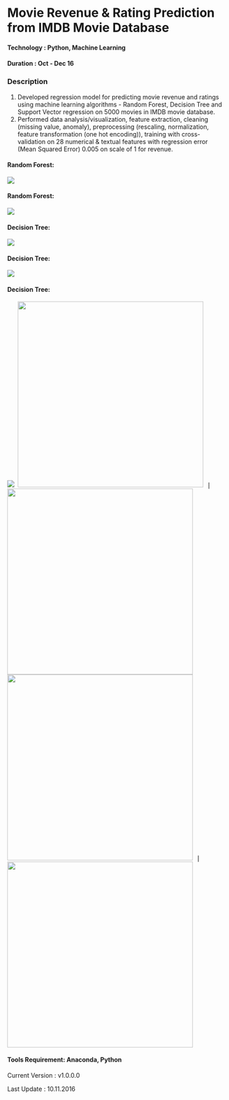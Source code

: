 # Movie Revenue & Rating Prediction from IMDB Movie Database 

#### Technology : Python, Machine Learning
#### Duration   : Oct - Dec 16

### Description
1. Developed regression model for predicting movie revenue and ratings using machine learning algorithms - Random Forest, Decision Tree and Support Vector regression on 5000 movies in IMDB movie database.
2. Performed data analysis/visualization, feature extraction, cleaning (missing value, anomaly), preprocessing (rescaling, normalization, feature transformation (one hot encoding)), training with cross-validation on 28 numerical & textual features with regression error (Mean Squared Error) 0.005 on scale of 1 for revenue.


#### Random Forest:
<kbd>
<img src=https://github.com/anjanatiha/Movie-Revenue-Rating-Prediction-System/blob/master/Original/Plot/RFR%20Bar.png>
</kbd>

#### Random Forest:
<kbd>
<img src=https://github.com/anjanatiha/Movie-Revenue-Rating-Prediction-System/blob/master/Original/Plot/download.png>
</kbd>

#### Decision Tree: 
<kbd>
<img src=https://github.com/anjanatiha/Movie-Revenue-Rating-Prediction-System/blob/master/Original/Plot/DTR%20Bar.png>
</kbd>

#### Decision Tree:
<kbd>
<img src=https://github.com/anjanatiha/Movie-Revenue-Rating-Prediction-System/blob/master/Original/Plot/DTR%20Line.png>
</kbd>

#### Decision Tree:
<kbd>
<img src=https://github.com/anjanatiha/Movie-Revenue-Rating-Prediction-System/blob/master/Original/Plot/download%20(1).png>
</kbd>


<kbd>
<img src=https://github.com/anjanatiha/Movie-Revenue-Rating-Prediction-System/blob/master/Original/Plot/Director.png width="425"> | <img src=https://github.com/anjanatiha/Movie-Revenue-Rating-Prediction-System/blob/master/Original/Plot/actor%201.png width="425">
</kbd>


<kbd>
<img src=https://github.com/anjanatiha/Movie-Revenue-Rating-Prediction-System/blob/master/Original/Plot/actor%202.png width="425"> | <img src=https://github.com/anjanatiha/Movie-Revenue-Rating-Prediction-System/blob/master/Original/Plot/actor%203.png width="425">
</kbd>

#### Tools Requirement: Anaconda, Python 

Current Version  : v1.0.0.0

Last Update      : 10.11.2016
